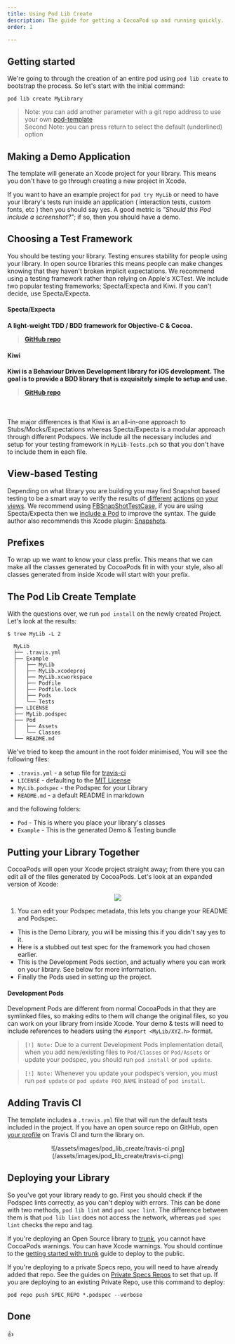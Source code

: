 ```yaml
---
title: Using Pod Lib Create
description: The guide for getting a CocoaPod up and running quickly.
order: 1

---
```


## Getting started

We're going to through the creation of an entire pod using `pod lib create` to bootstrap the process. So let's start with the initial command:

```
pod lib create MyLibrary
```

> Note: you can add another parameter with a git repo address to use your own [pod-template](https://github.com/cocoapods/pod-template) <br/>Second Note: you can press return to select the default (underlined) option

## Making a Demo Application

The template will generate an Xcode project for your library. This means you don't have to go through creating a new project in Xcode. 

If you want to have an example project for `pod try MyLib` or need to have your library's tests run inside an application ( interaction tests, custom fonts, etc ) then you should say yes. A good metric is _"Should this Pod include a screenshot?"_; if so, then you should have a demo.

## Choosing a Test Framework

You should be testing your library. Testing ensures stability for people using your library. In open source libraries this means people can make changes knowing that they haven't broken implicit expectations. We recommend using a testing framework rather than relying on Apple's XCTest. We include two popular testing frameworks; Specta/Expecta and Kiwi. If you can't decide, use Specta/Expecta.

<article class="col-md-6 col-lg-6">
<h4>Specta/Expecta<h4/>
<p>A light-weight TDD / BDD framework for Objective-C & Cocoa.</p>
<blockquote><a href="https://github.com/specta/specta">GitHub repo</a></blockquote>
</article>

<article class="col-md-6 col-lg-6">
<h4>Kiwi<h4/>
<p>Kiwi is a Behaviour Driven Development library for iOS development. The goal is to provide a BDD library that is exquisitely simple to setup and use.</p>
<blockquote><a href="https://github.com/kiwi-bdd/Kiwi">GitHub repo</a></blockquote>
</article>
<div class="clearfix"></div>

&nbsp;

The major differences is that Kiwi is an all-in-one approach to Stubs/Mocks/Expectations whereas Specta/Expecta is a modular approach through different Podspecs. We include all the necessary includes and setup for your testing framework in `MyLib-Tests.pch` so that you don't have to include them in each file.

## View-based Testing

Depending on what library you are building you may find Snapshot based testing to be a smart way to verify the results of [different](https://github.com/neilang/NAMapKit/blob/master/Demo/DemoTests/NAInteractiveDemoViewControllerTests.m) [actions](https://github.com/orta/ORStackView/blob/master/ORStackViewExampleTests/ORFourthViewControllerTests.m) [on](https://github.com/liaojinxing/StarRatingView/blob/599390e258b44e8efe2121356bac5d74494086f9/StarRatingViewTests/StarRatingViewTests.m) [your](https://github.com/AshFurrow/ARCollectionViewMasonryLayout/blob/58f2b987756bd1d1b710a74c51aa48204006fc99/IntegrationTests/ARCollectionViewMasonryLayoutTests.m) [views](https://github.com/yujinakayama/NAKPlaybackIndicatorView/blob/b81c29b399e109c56024eefdffd89dfd606d662c/Tests/SnapshotTests.m). We recommend using [FBSnapShotTestCase](https://github.com/facebook/ios-snapshot-test-case), if you are using Specta/Expecta then we [include a Pod](https://github.com/dblock/ios-snapshot-test-case-expecta) to improve the syntax. The guide author also recommends this Xcode plugin: [Snapshots](https://github.com/orta/snapshots).

## Prefixes

To wrap up we want to know your class prefix. This means that we can make all the classes generated by CocoaPods fit in with your style, also all classes generated from inside Xcode will start with your prefix.

## The Pod Lib Create Template

With the questions over, we run `pod install` on the newly created Project. Let's look at the results:

```
$ tree MyLib -L 2

  MyLib
  ├── .travis.yml
  ├── Example
  │   ├── MyLib
  │   ├── MyLib.xcodeproj
  │   ├── MyLib.xcworkspace
  │   ├── Podfile
  │   ├── Podfile.lock
  │   ├── Pods
  │   └── Tests
  ├── LICENSE
  ├── MyLib.podspec
  ├── Pod
  │   ├── Assets
  │   └── Classes
  └── README.md
````

We've tried to keep the amount in the root folder minimised, You will see the following files:

* `.travis.yml` - a setup file for [travis-ci](https://travis-ci.org/)
* `LICENSE` - defaulting to the [MIT License](http://en.wikipedia.org/wiki/MIT_License)
* `MyLib.podspec` - the Podspec for your Library
* `README.md` - a default README in markdown

and the following folders:

* `Pod` - This is where you place your library's classes
* `Example` - This is the generated Demo & Testing bundle

## Putting your Library Together

CocoaPods will open your Xcode project straight away; from there you can edit all of the files generated by CocoaPods. Let's look at an expanded version of Xcode:

<center>
<a href="/assets/images/pod_lib_create/xcode.png"><img src="/assets/images/pod_lib_create/xcode.png" class="image-zoom"></a>
</center>

1. You can edit your Podspec metadata, this lets you change your README and Podspec.
* This is the Demo Library, you will be missing this if you didn't say yes to it.
* Here is a stubbed out test spec for the framework you had chosen earlier.
* This is the Development Pods section, and actually where you can work on your library. See below for more information.
* Finally the Pods used in setting up the project.


#### Development Pods

Development Pods are different from normal CocoaPods in that they are symlinked files, so making edits to them will change the original files, so you can work on your library from inside Xcode. Your demo & tests will need to include references to headers using the `#import <MyLib/XYZ.h>` format.

> `[!] Note:` Due to a current Development Pods implementation detail, when you add new/existing files to `Pod/Classes` or `Pod/Assets` or update your podspec, you should run `pod install` or `pod update`.

<!-- -->
> `[!] Note:` Whenever you update your podspec’s version, you must run `pod update` or `pod update POD_NAME` instead of `pod install`.


## Adding Travis CI

The template includes a `.travis.yml` file that will run the default tests included in the project. If you have an open source repo on GitHub, open [your profile](https://travis-ci.org/profile/) on Travis CI and turn the library on.

<center>
![/assets/images/pod_lib_create/travis-ci.png](/assets/images/pod_lib_create/travis-ci.png)
</center>


## Deploying your Library

So you've got your library ready to go. First you should check if the Podspec lints correctly, as you can't deploy with errors. This can be done with two methods, `pod lib lint` and `pod spec lint`. The difference between them is that `pod lib lint` does not access the network, whereas `pod spec lint` checks the repo and tag.

If you're deploying an Open Source library to [trunk](http://guides.cocoapods.org/making/getting-setup-with-trunk), you cannot have CocoaPods warnings. You can have Xcode warnings. You should continue to the [getting started with trunk](http://guides.cocoapods.org/making/getting-setup-with-trunk) guide to deploy to the public.

If you're deploying to a private Specs repo, you will need to have already added that repo. See the guides on [Private Specs Repos](http://guides.cocoapods.org/making/private-cocoapods) to set that up. If you are deploying to an existing Private Repo, use this command to deploy:


```
pod repo push SPEC_REPO *.podspec --verbose
```

## Done

&#128077;
